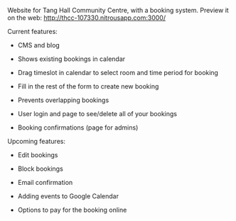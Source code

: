 Website for Tang Hall Community Centre, with a booking system. Preview it on the web: http://thcc-107330.nitrousapp.com:3000/

Current features:

- CMS and blog

- Shows existing bookings in calendar

- Drag timeslot in calendar to select room and time period for booking

- Fill in the rest of the form to create new booking

- Prevents overlapping bookings

- User login and page to see/delete all of your bookings

- Booking confirmations (page for admins)


Upcoming features:

- Edit bookings

- Block bookings

- Email confirmation

- Adding events to Google Calendar

- Options to pay for the booking online